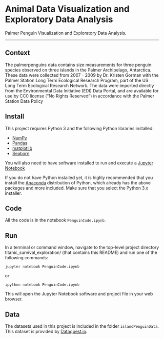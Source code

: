# Animal Data Visualization and Exploratory Data Analysis
Palmer Penguin Visualization and Exploratory Data Analysis.
***
## Context 

The palmerpenguins data contains size measurements for three penguin species observed on three islands in the Palmer Archipelago, Antarctica. These data were collected from 2007 - 2009 by Dr. Kristen Gorman with the Palmer Station Long Term Ecological Research Program, part of the US Long Term Ecological Research Network. The data were imported directly from the Environmental Data Initiative (EDI) Data Portal, and are available for use by CC0 license (“No Rights Reserved”) in accordance with the Palmer Station Data Policy

## Install
This project requires Python 3 and the following Python libraries installed:

- [NumPy](http://www.numpy.org/)
- [Pandas](http://pandas.pydata.org)
- [matplotlib](http://matplotlib.org/)
- [Seaborn](https://seaborn.pydata.org/)

You will also need to have software installed to run and execute a [Jupyter Notebook](http://ipython.org/notebook.html)

If you do not have Python installed yet, it is highly recommended that you install the [Anaconda](http://continuum.io/downloads) distribution of Python, which already has the above packages and more included. Make sure that you select the Python 3.x installer.

## Code
All the code is in the notebook `PenguinCode.ipynb`.

## Run
In a terminal or command window, navigate to the top-level project directory titanic_survival_exploration/ (that contains this README) and run one of the following commands:

```
jupyter notebook PenguinCode.ipynb
```

or
```
ipython notebook PenguinCode.ipynb
```
This will open the Jupyter Notebook software and project file in your web browser.

## Data
The datasets used in this project is included in the folder `islandPenguinData`. This dataset is provided by [Dataquest.io](https://www.dataquest.io).
